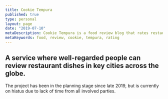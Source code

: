 ```yaml
---
title: Cookie Tempura
published: true
type: personal
layout: page
date: "2019-07-10"
metaDescription: Cookie Tempura is a food review blog that rates restaurant food around the world.
metaKeywords: food, review, cookie, tempura, rating
---
```


## A service where well-regarded people can review restaurant dishes in key cities across the globe.

The project has been in the planning stage since late 2019, but is currently on hiatus due to lack of time from all involved parties.
